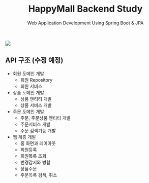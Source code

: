 <h1 align=center>HappyMall Backend Study</h1>
<p align=center>Web Application Development Using Spring Boot & JPA</p>
<br/></br>
<img align=center src="https://user-images.githubusercontent.com/112257466/225543902-7899dc57-6a93-4cb3-9b25-9cf3f05db17a.png"/></br>

## API 구조 (수정 예정)
- 회원 도메인 개발
  - 회원 Repository
  - 회원 서비스
- 상품 도메인 개발
  - 상품 엔티티 개발
  - 상품 서비스 개발
- 주문 도메인 개발
  - 주문, 주문상품 엔티티 개발
  - 주문서비스 개발
  - 주문 검색기능 개발
- 웹 계층 개발
  - 홈 화면과 레이아웃
  - 회원등록
  - 회원목록 조회
  - 변경감지와 병합
  - 상품주문
  - 주문목록 검색, 취소